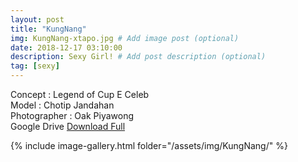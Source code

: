 ```yaml
---
layout: post
title: "KungNang"
img: KungNang-xtapo.jpg # Add image post (optional)
date: 2018-12-17 03:10:00
description: Sexy Girl! # Add post description (optional)
tag: [sexy]
---
```

Concept : Legend of Cup E Celeb  
Model : Chotip Jandahan  
Photographer : Oak Piyawong  
Google Drive [Download Full](http://gestyy.com/e0HAsU)      

{% include image-gallery.html folder="/assets/img/KungNang/" %}
